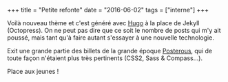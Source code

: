 +++
title = "Petite refonte"
date = "2016-06-02"
tags = ["interne"]
+++

Voilà nouveau thème et c'est généré avec [Hugo](https://gohugo.io/) à la place de Jekyll (Octopress).
On ne peut pas dire que ce soit le nombre de posts qui m'y ait poussé, mais tant qu'à faire autant s'essayer à une nouvelle technologie.

Exit une grande partie des billets de la grande époque [Posterous](http://www.posterous.com/), qui de toute façon n'étaient plus très pertinents (CSS2, Sass & Compass...).

Place aux jeunes !
